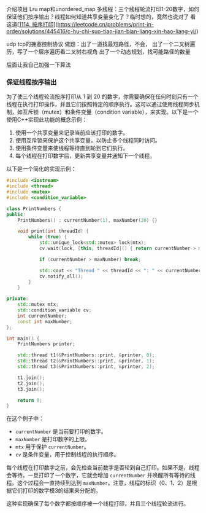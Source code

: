 介绍项目
Lru
map和unordered_map
多线程：三个线程轮流打印1-20数字，如何保证他们按序输出？线程如何知道共享变量变化了？临时想的，竟然也说对了
看这道[[1114. 按序打印](https://leetcode.cn/problems/print-in-order/)](https://leetcode.cn/problems/print-in-order/solutions/445416/c-hu-chi-suo-tiao-jian-bian-liang-xin-hao-liang-yi/)

udp
tcp的拥塞控制协议
做题：出了一道找最短路径，不会，
出了一个二叉树遍历，写了一个层序遍历看二叉树右视角
出了一个动态规划，找可能路径的数量

后面让我自己加强一下算法

### 保证线程按序输出

为了使三个线程轮流按序打印从 1 到 20 的数字，你需要确保在任何时刻只有一个线程在执行打印操作，并且它们按照特定的顺序执行。这可以通过使用线程同步机制，如互斥锁（mutex）和条件变量（condition variable），来实现。以下是一个使用C++实现此功能的概念示例：

1. 使用一个共享变量来记录当前应该打印的数字。
2. 使用互斥锁来保护这个共享变量，以防止多个线程同时访问。
3. 使用条件变量来使线程等待直到轮到它们执行。
4. 每个线程在打印数字后，更新共享变量并通知下一个线程。

以下是一个简化的实现示例：

```cpp
#include <iostream>
#include <thread>
#include <mutex>
#include <condition_variable>

class PrintNumbers {
public:
    PrintNumbers() : currentNumber(1), maxNumber(20) {}

    void print(int threadId) {
        while (true) {
            std::unique_lock<std::mutex> lock(mtx);
            cv.wait(lock, [this, threadId]() { return currentNumber > maxNumber || currentNumber % 3 == threadId; });

            if (currentNumber > maxNumber) break;

            std::cout << "Thread " << threadId << ": " << currentNumber++ << std::endl;
            cv.notify_all();
        }
    }

private:
    std::mutex mtx;
    std::condition_variable cv;
    int currentNumber;
    const int maxNumber;
};

int main() {
    PrintNumbers printer;

    std::thread t1(&PrintNumbers::print, &printer, 0);
    std::thread t2(&PrintNumbers::print, &printer, 1);
    std::thread t3(&PrintNumbers::print, &printer, 2);

    t1.join();
    t2.join();
    t3.join();

    return 0;
}
```

在这个例子中：
- `currentNumber` 是当前要打印的数字。
- `maxNumber` 是打印数字的上限。
- `mtx` 用于保护 `currentNumber`。
- `cv` 是条件变量，用于控制线程的执行顺序。

每个线程在打印数字之前，会先检查当前数字是否轮到自己打印。如果不是，线程会等待。一旦打印了一个数字，它就会增加 `currentNumber` 并唤醒所有等待的线程。这个过程会一直持续到达到 `maxNumber`。注意，线程的标识（0、1、2）是根据它们打印的数字模3的结果来分配的。

这种实现确保了每个数字都按顺序被一个线程打印，并且三个线程轮流进行。